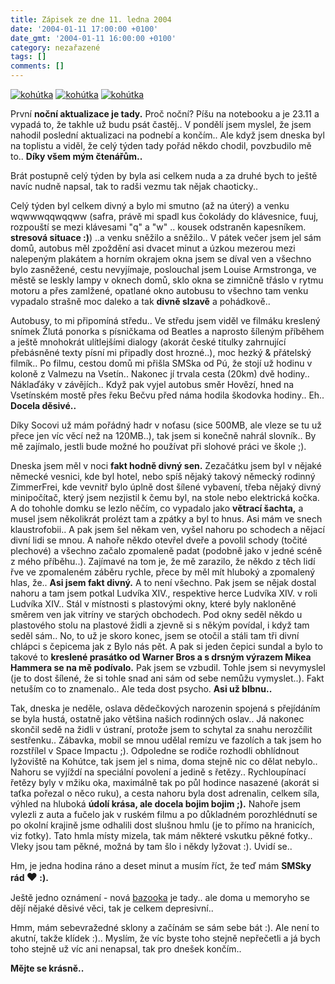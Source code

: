 ```yaml
---
title: Zápisek ze dne 11. ledna 2004
date: '2004-01-11 17:00:00 +0100'
date_gmt: '2004-01-11 16:00:00 +0100'
category: nezařazené
tags: []
comments: []
---
```

<div >  <a href="/assets/migrated/old-images/kohutka1.jpg"><img alt="kohútka" src="/assets/migrated/old-images/kohutka1.jpg"></a>  <a href="/assets/migrated/old-images/kohutka2.jpg"><img alt="kohútka" src="/assets/migrated/old-images/kohutka2.jpg"></a>  <a href="/assets/migrated/old-images/kohutka3.jpg"><img alt="kohútka" src="/assets/migrated/old-images/kohutka3.jpg"></a>  </div>
<p>První <strong>noční aktualizace je tady.</strong> Proč noční? Píšu na notebooku a je 23.11  a vypadá to, že takhle už budu psát častěj.. V pondělí jsem myslel, že jsem  nahodil poslední aktualizaci na podnebí a končím.. Ale když jsem dneska byl  na toplistu a viděl, že celý týden tady pořád někdo chodil, povzbudilo mě to..  <strong>Díky všem mým čtenářům..</strong></p>
<p>Brát postupně celý týden by byla asi celkem nuda a za druhé bych to ještě  navíc nudně napsal, tak to radši vezmu tak nějak chaoticky..</p>
<p>Celý týden byl celkem divný a bylo mi smutno (až na úterý) a venku wqwwwqqwqqww  (safra, právě mi spadl kus čokolády do klávesnice, fuuj, rozpouští se mezi  klávesami "q" a "w" .. kousek odstraněn kapesníkem. <strong>stresová situace :)</strong>) ..a venku  sněžilo a sněžilo.. V pátek večer jsem jel sám domů, autobus měl zpoždění asi dvacet  minut a úzkou mezerou mezi nalepeným plakátem a horním okrajem okna jsem se  díval ven a všechno bylo zasněžené, cestu nevyjímaje, poslouchal jsem Louise  Armstronga, ve městě se leskly lampy v oknech domů, sklo okna se zimničně třáslo  v rytmu motoru a přes zamlžené, opatlané okno autobusu to všechno tam venku  vypadalo strašně moc daleko a tak <strong>divně slzavě</strong> a pohádkově..</p>
<p>Autobusy, to mi připomíná středu.. Ve středu jsem viděl ve filmáku kreslený  snímek Žlutá ponorka s písničkama od Beatles a naprosto šíleným příběhem a ještě  mnohokrát ulítlejšími dialogy (akorát české titulky zahrnující přebásněné  texty písní mi připadly dost hrozné..), moc hezký &amp; přátelský filmík..  Po filmu, cestou domů mi přišla SMSka od Pú, že stojí už hodinu v koloně  z Valmezu na Vsetín.. Nakonec jí trvala cesta (20km) dvě hodiny.. Náklaďáky  v závějích.. Když pak vyjel autobus směr Hovězí, hned na Vsetínském mostě  přes řeku Bečvu před náma hodila škodovka hodiny.. Eh.. <strong>Docela děsivé..</strong></p>
<p>Díky Socovi už mám pořádný hadr v noťasu (sice 500MB, ale vleze se tu už  přece jen víc věcí než na 120MB..), tak jsem si konečně nahrál slovník.. By mě  zajímalo, jestli bude možné ho používat při slohové práci ve škole ;).</p>
<p>Dneska jsem měl v noci <strong>fakt hodně divný sen.</strong> Zezačátku jsem byl v nějaké  německé vesnici, kde byl hotel, nebo spíš nějaký takový německý rodinný ZimmerFrei,  kde vevnitř bylo úplně dost šílené vybavení, třeba nějaký divný minipočítač,  který jsem nezjistil k čemu byl, na stole nebo elektrická kočka. A do tohohle  domku se lezlo něčím, co vypadalo jako <strong>větrací šachta,</strong> a musel jsem několikrát  prolézt tam a zpátky a byl to hnus. Asi mám ve snech klaustrofobii.. A pak  jsem šel někam ven, vyšel nahoru po schodech a nějací divní lidi se mnou.  A nahoře někdo otevřel dveře a povolil schody (točité plechové) a všechno  začalo zpomaleně padat (podobně jako v jedné scéně z mého příběhu..). Zajímavé  na tom je, že mě zarazilo, že někdo z těch lidí řve ve zpomaleném záběru  rychle, přece by měl mít hluboký a zpomalený hlas, že.. <strong>Asi jsem fakt divný.</strong>  A to není všechno. Pak jsem se nějak dostal nahoru a tam jsem potkal  Ludvíka XIV., respektive herce Ludvíka XIV. v roli Ludvíka XIV.. Stál v místnosti  s plastovými okny, které byly nakloněné směrem ven jak vitríny ve starých  obchodech. Pod okny seděl někdo u plastového stolu na plastové židli  a zjevně si s někým povídal, i když tam seděl sám.. No, to už je skoro konec,  jsem se otočil a stáli tam tři divní chlápci s čepicema jak z Bylo nás pět.  A pak si jeden čepici sundal a bylo to takové to <strong>kreslené prasátko od  Warner Bros a s drsným výrazem Mikea Hammera se na mě podívalo.</strong> Pak jsem  se vzbudil. Tohle jsem si nevymyslel (je to dost šílené, že si tohle snad ani  sám od sebe nemůžu vymyslet..). Fakt netuším co to znamenalo.. Ale teda dost  psycho. <strong>Asi už blbnu..</strong></p>
<p>Tak, dneska je neděle, oslava dědečkových narozenin spojená s přejídáním se  byla hustá, ostatně jako většina našich rodinných oslav.. Já nakonec skončil  sedě na židli v ústraní, protože jsem to schytal za snahu nerozčílit sestřenku..  Zábavka, mobil se mnou udělal remízu ve fazolích a tak jsem ho rozstřílel  v Space Impactu ;). Odpoledne se rodiče rozhodli obhlídnout lyžoviště na Kohútce,  tak jsem jel s nima, doma stejně nic co dělat nebylo.. Nahoru se vyjíždí na speciální  povolení a jedině s řetězy.. Rychloupínací řetězy byly v mžiku oka, maximálně tak  po půl hodince nasazené (akorát si taťka pořezal o něco ruku), a cesta nahoru  byla dost adrenalin, celkem síla, výhled na hluboká <strong>údolí krása, ale docela  bojim bojim ;).</strong> Nahoře jsem vylezli z auta a fučelo jak v ruském filmu a po důkladném  porozhlédnutí se po okolní krajině jsme odhalili dost slušnou hmlu (je to přímo  na hranicích, viz fotky). Tato hmla místy mizela, tak mám některé vskutku pěkné  fotky.. Vleky jsou tam pěkné, možná by tam šlo i někdy lyžovat :). Uvidí se..</p>
<p>Hm, je jedna hodina ráno a deset minut a musím říct, že teď mám <strong>SMSky  rád <big>&hearts;</big> :).</strong></p>
<p>Ještě jedno oznámení - nová <a href="https://bazooka.wz.cz">bazooka</a> je tady..  ale doma u memoryho se dějí nějaké děsivé věci, tak je celkem depresivní..</p>
<p>Hmm, mám sebevražedné sklony a začínám se sám sebe bát :). Ale není to akutní, takže  klídek :).. Myslím, že víc byste toho stejně nepřečetli a já bych toho stejně už víc  ani nenapsal, tak pro dnešek končím..</p>
<p><strong>Mějte se krásně.. </strong></p>
